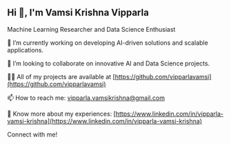 ## Hi 👋, I'm Vamsi Krishna Vipparla

Machine Learning Researcher and Data Science Enthusiast

🔭 I’m currently working on developing AI-driven solutions and scalable applications.

👯 I’m looking to collaborate on innovative AI and Data Science projects.

👨‍💻 All of my projects are available at [https://github.com/vipparlavamsi](https://github.com/vipparlavamsi)

📫 How to reach me: [vipparla.vamsikrishna@gmail.com](mailto:vipparla.vamsikrishna@gmail.com)

📄 Know more about my experiences: [https://www.linkedin.com/in/vipparla-vamsi-krishna](https://www.linkedin.com/in/vipparla-vamsi-krishna)

Connect with me!

<!--
**vamsivipparla/vamsivipparla** is a ✨ _special_ ✨ repository because its `README.md` (this file) appears on your GitHub profile.

Here are some ideas to get you started:

- 🔭 I’m currently working on ...
- 🌱 I’m currently learning ...
- 👯 I’m looking to collaborate on ...
- 🤔 I’m looking for help with ...
- 💬 Ask me about ...
- 📫 How to reach me: ...
- 😄 Pronouns: ...
- ⚡ Fun fact: ...
-->
